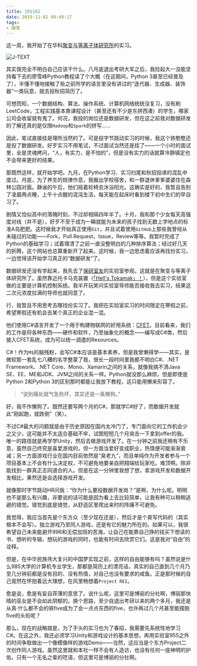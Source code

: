 ```yaml
---
title: 191102
date: 2019-11-02 09:49:17
tags:
- 随笔
---
```


这一周，我开始了在华科[聚变与等离子体研究所](http://ifpr.hust.edu.cn/)的实习。

![J-TEXT](https://i.loli.net/2020/01/12/IGZg3wHjUOtp9TE.jpg)

其实我完全不明白自己应该干什么。八月底退出考研大军之后，我捡起大一没能坚持看下去的廖雪峰Python教程读了个大概（在这期间，Python 3甚至已经普及了），半懂不懂地接触了些之前所学的语言里没有讲过的“迭代器、生成器、装饰器”一类玩意，就去投秋招简历了。

可想而知，一个数据结构、算法、操作系统、计算机网络统统没复习，没有刷LeetCode，工程实践基本靠课程设计（甚至还有不少是东拼西凑）的学生，哪家公司会收留就有鬼了。何况，我投的岗位还是数据研发，但在这之前我对数据研发的了解还真的是仅限`Hadoop`和`Spark`的拼写……

因此，笔试直接挂是理所当然的了。可是投字节跳动实习的时候，我这个铁憨憨还是投了数据研发。好歹实习不用笔试，不过面试当然还是挂了——一个小时的面试里，全是灵魂拷问，“人，有实力，是不怕的”，但是没有实力的话就算冷静镇定也不会带来更好的结果。

<!-- more -->

那既然这样，就开始学吧。九月，在Python学习、实习扫尾和秋招投递的混乱中度过。月底，为了养生的规律作息，我搬出学校宿舍，和一群退休爹爹婆婆住在森林公园对面。静谧的午后，他们摇着轮椅去沐浴阳光。这确实是好的，我暂且告别了凌晨两点睡，上午十点醒的混沌生活，每天能在起床时看到楼下初中生们的早自习了。

剧情又恰似高中的落魄时刻，不过却相隔四年半了。十月，我和那个少女每天高强度对线（并不是），好歹不至于成为一瞬就能为未来的孩子找到无数上学地点的标准A岛肥肥。这时候我才开始真正使用`Git`，并且试着使用`GitHub`上那些我曾经从未碰过的功能——Fork，Pull Request，Issue，Review等等。我暂时完成了Python的基础学习；试着理清了之前一直没整明白的几种排序算法；经过好几天的折腾，这个网站也总算重新开了起来。这时候，我一边思虑着应该再找份实习，一边觉得该开始学习真正的“数据研发”了。

数据研发还没有学起来，我先去了[保研室友](https://github.com/RichardoML)的实验室参观。这就是在聚变与等离子体研究所了。虽然靠近托卡马克装置（[「Hell's Tokamak」！](https://thwiki.cc/地狱极乐熔毁)），但是这个实验室做的主要是计算机控制系统。我半开玩笑问实验室导师能否接收我去实习，结果这二次元浓度拉满的导师也就同意了。

行，我暂且不用思考去哪找份实习了。我把在实验室实习的时间限定在寒假之前，希望寒假还有机会去某个真正的企业混一混。

他们使用C#语言开发了一个用于构建物联网的好用系统：[CFET](https://github.com/jtext-103/CFET2Core)。目前看来，我们的工作是将各种东西——硬件和软件，乃至抽象化的概念——编写成C#类，然后接入CFET系统，成为可以统一调遣的Resources。

C#！作为`M$`的脑残粉，会写C#本应该是基本素养，但是我曾懒得学——其实，是微软那一套乱七八糟的名字整蒙了我，很长一段时间里我都不明白C#、.NET Framework、.NET Core、Mono、Xamarin之间的关系，就像我搞不清Java SE、EE、ME和JDK、JVM之间的关系一样。Python就没那么麻烦，但是即使是Python 2和Python 3的区别那时都能让我放下教程，这只能用懒来形容了。

> “说到痛处就气急败坏，其实还是一条懒狗。”

好，我不作懒狗了。既然还要写两个月的C#，那就学C#好了，而数据开发就此“刚起跑，就跌倒”（笑）。

不过C#最大的问题就是由于历史原因在国内太冷门了，专门面向它的工作机会少之又少，这可能并不太适合基础不牢，试图短短几个月突击一下拿到offer的我。唯一的路径就是再学学Unity，然后去做游戏开发了。在一分钟之前我还稍有不乐意，虽然自己终究是喜爱游戏的，但一方面当爱好变成职业，热情便可能渐渐衰减；另一方面游戏行业在国内目前依然是“臭老九”，而且单纯作为开发者参与一个项目基本上不会有什么决定权，不可避免地要亲自把翔端给玩家吃。难顶啊。除非能找到一群真正志同道合的人。但是在这一分钟里我想了想，拿游戏开发和数据开发相比，果然还是会选择游戏开发。

就像那时字节跳动HR问我：“你为什么要投数据开发岗？”是啊，为什么呢。明明也不是那么有兴趣，非要说的话可能是因为看上去比较简单，让我有种可以稍稍逃避的错觉。错觉到底是错觉，从舒适区里爬出来时的阵痛不可避免。

我觉得，我应当首先是个东方众（至少现在还是），然后才是个臭写代码的（其实根本不会写）。独立游戏乃至同人游戏，还是有它的魅力所在的。如果可以，我很希望自己未来能避开996和无偿加班的苦海，让自己在能靠自己挣的钱买下想读的书、想听的专辑、想玩的游戏的同时，也能有时间去欣赏它们。这是我对“自由”的诠释。

但是，在中华民族伟大复兴的中国梦实现之前，这样的自由能够有吗？虽然说是什么985大学的计算机专业学生，那都是简历上的漂亮话，真实的自己直到几个月乃至几分钟前都是没有目的、没有热情，对自己也没有要求的咸鱼。正是那时候的自己竟然在怀抱着远大理想，在风里畅想着`Project REI`。

愈是说，愈是有妄自菲薄的意思了。说什么呢，这里可是博丽的分社啊，博丽那快晴的巫女是不会如此阴郁的。换个思路，至少自退出考研以来的两个多月，我还是从真·什么都不会的铁five成为了会一点点东西的five，也许再过几个月甚至能摆脱five的头衔呢？

那么，现在的战略就是，为了手头的实习也为了春招，我需要先系统性地学习C#。在这之外，我还必须学习Unity和游戏设计的基本思想，再用实验室955之外的时间争取做出一个像模像样的游戏Demo——当然，这应当是个东方Project二次创作同人游戏。虽然这里就和本社一样不会有人造访，也没有任何一座神明的护佑，只有一个无名之辈的呓语，但这里可是博丽的分社啊。